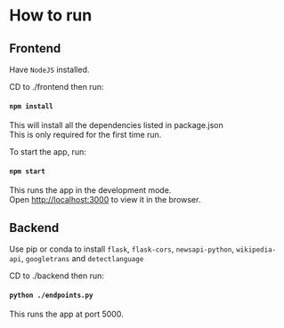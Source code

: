 # How to run

## Frontend

Have `NodeJS` installed.

CD to ./frontend then run:

#### `npm install`

This will install all the dependencies listed in package.json\
This is only required for the first time run.

To start the app, run:

#### `npm start`

This runs the app in the development mode.\
Open [http://localhost:3000](http://localhost:3000) to view it in the browser.

## Backend

Use pip or conda to install `flask`, `flask-cors`, `newsapi-python`, `wikipedia-api`, `googletrans` and `detectlanguage`

CD to ./backend then run:

#### `python ./endpoints.py`

This runs the app at port 5000.
